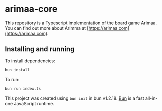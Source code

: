 # arimaa-core

This repository is a Typescript implementation of the board game
Arimaa. You can find out more about Arimma at
[https://arimaa.com](https://arimaa.com).

## Installing and running

To install dependencies:

```bash
bun install
```

To run:

```bash
bun run index.ts
```

This project was created using `bun init` in bun v1.2.18. [Bun](https://bun.sh) is a fast all-in-one JavaScript runtime.
